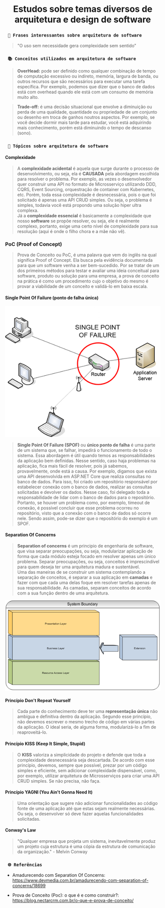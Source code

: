 <h1 align="center"><strong>Estudos sobre temas diversos de arquitetura e design de software</strong></h1>

### ` 📖 Frases interessantes sobre arquitetura de software`
> "O uso sem necessidade gera complexidade sem sentido"

### ` 📚 Conceitos utilizados em arquitetura de software`
> <strong>OverHead:</strong> pode ser definido como qualquer combinação de tempo de computação excessivo ou indireto, memória, largura de banda, ou outros recursos que são necessários para executar uma tarefa específica. Por exemplo, podemos que dizer que o banco de dados está com overhead quando ele está com um consumo de memória muito alto. <br />

> <strong>Trade-off:</strong> é uma decisão situacional que envolve a diminuição ou perda de uma qualidade, quantidade ou propriedade de um conjunto ou desenho em troca de ganhos noutros aspectos. Por exemplo, se você decide dormir mais tarde para estudar, você está adquirindo mais conhecimento, porém está diminuindo o tempo de descanso (sono).

### ` 📜 Tópicos sobre arquitetura de software`

#### Complexidade
> A <strong>complexidade acidental</strong> é aquela que surge durante o processo de desenvolvimento, ou seja, ela é <strong>CAUSADA</strong> pela abordagem escolhida para resolver o problema. Por exemplo, as vezes o desenvolvedor quer construir uma API no formato de Microsserviço utilizando DDD, CQRS, Event Sourcing, orquestração de container com Kubernetes, etc. Porém, toda essa complexidade é desnecessária, pois o que foi solicitado é apenas uma API CRUD simples. Ou seja, o problema é simples, todavia você está propondo uma solução hiper ultra complexa. <br />
Já a <strong>complexidade essencial</strong> é basicamente a complexidade que nosso <strong>software</strong> se propõe resolver, ou seja, ele é realmente complexo, portanto, exige uma certo nível de complexidade para sua resolução (aqui é onde o filho chora e a mãe não vê).

### PoC (Proof of Concept)
> Prova de Conceito ou PoC, é uma palavra que vem do inglês na qual significa Proof of Concept. Ela busca pela evidência documentada para que um software venha a ser bem-sucedido.
> Por se tratar de um dos primeiros métodos para testar e avaliar uma ideia conceitual para software, produto ou solução para uma empresa, a prova de conceito na prática é como um procedimento cujo o objetivo do mesmo é provar a viabilidade de um conceito e validá-lo em baixa escala.

#### Single Point Of Failure (ponto de falha única)
<p align="center">
    <img src="/img/spof.png" alt="Single Point Of Failure" title="Single Point Of Failure">
</p> 

> <strong>Single Point Of Failure (SPOF)</strong> ou <strong>único ponto de falha</strong> é uma parte de um sistema que, se falhar, impedirá o funcionamento de todo o sistema. Essa abordagem é útil quando temos as responsabilidades da aplicação bem definidas. Nesse sentido, caso haja problemas na aplicação, fica mais fácil de resolver, pois já sabemos, provavelmente, onde está a causa. Por exemplo, digamos que exista uma API desenvolvida em ASP.NET Core que realiza consultas no banco de dados. Para isso, foi criado um repositório responsável por estabelecer conexão com o banco de dados, realizar as consultas solicitadas e devolver os dados. Nesse caso, foi delegado toda a responsabilidade de lidar com o banco de dados para o repositório. Portanto, se houver um problema como, por exemplo, timeout de conexão, é possível concluir que esse problema ocorreu no repositório, visto que a conexão com o banco de dados só ocorre nele. Sendo assim, pode-se dizer que o repositório do exemplo é um SPOF. 

#### Separation Of Concerns
> <strong>Separation of concerns</strong> é um principio de engenharia de software, que visa separar preocupações, ou seja, modularizar aplicação de forma que cada módulo esteja focado em resolver apenas um único problema. Separar preocupações, ou seja, conceitos é imprescindível para quem deseja ter uma arquitetura madura e sustentável. <br />
> Uma das maneiras de se construir um sistema contemplando a separação de conceitos, é separar a sua aplicação em <strong>camadas</strong> e fazer com que cada uma delas foque em resolver tarefas apenas de sua responsabilidade. As camadas, separam conceitos de acordo com a sua função dentro de uma arquitetura. 

<p align="center">
    <img src="/img/soc.png" alt="Exemplo de arquitetura que segue Separation of Concern" title="Exemplo de arquitetura que segue Separation of Concern">
</p> 

#### Princípio Don't Repeat Yourself
> Cada parte do conhecimento deve ter uma <strong>representação única</strong> não ambígua e definitiva dentro da aplicação. Segundo esse princípio, não devemos escrever o mesmo trecho de código em várias partes da aplicação. O ideal seria, de alguma forma, modularizá-lo a fim de reaproveitá-lo.

#### Princípio KISS (Keep It Simple, Stupid)
> O <strong>KISS</strong> valoriza a simplicidade do projeto e defende que toda a complexidade desnecessária seja descartada. De acordo com esse princípio, devemos, sempre que possível, prezar por um código simples e eficiente, sem adicionar complexidade dispensável, como, por exemplo, utilizar arquitetura de Microsserviços para criar uma API CRUD simples. Se não precisa, não faça.

#### Princípio YAGNI (You Ain't Gonna Need It)
> Uma orientação que sugere não adicionar funcionalidades ao código fonte de uma aplicação até que estas sejam realmente necessárias. Ou seja, o desenvolver só deve fazer aquelas funcionalidades solicitadas.

#### Conway's Law
> "Qualquer empresa que projeta um sistema, inevitavelmente produz um projeto cuja estrutura é uma cópia da estrutura de comunicação da organização." - Melvin Conway

### ` 🌐 Referências`
- Amadurecendo com Separation Of Concerns: https://www.devmedia.com.br/amadurecendo-com-separation-of-concerns/18699

- Prova de Conceito (Poc): o que é e como construir?: https://blog.nectarcrm.com.br/o-que-e-prova-de-conceito/

